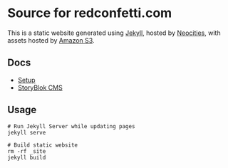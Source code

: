 # Source for redconfetti.com

This is a static website generated using [Jekyll](https://jekyllrb.com/), hosted by [Neocities](https://neocities.org/),
with assets hosted by [Amazon S3](https://aws.amazon.com/s3/).

## Docs

* [Setup](/docs/setup.md)
* [StoryBlok CMS](/docs/storyblok.md)

## Usage

```shell
# Run Jekyll Server while updating pages
jekyll serve

# Build static website
rm -rf _site
jekyll build
```
